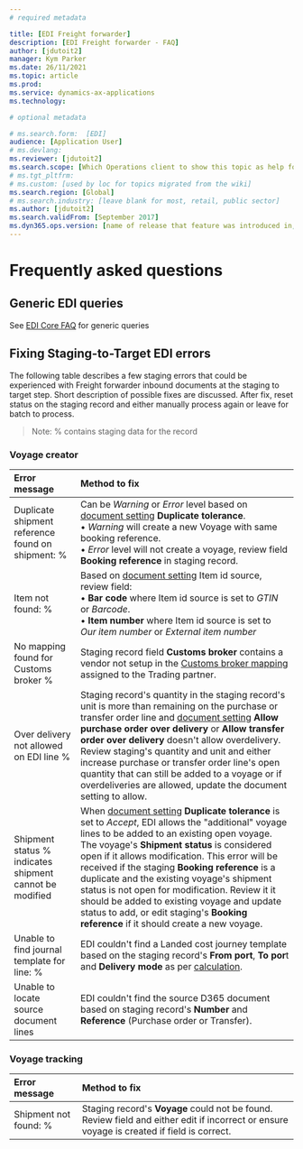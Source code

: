 ```yaml
---
# required metadata

title: [EDI Freight forwarder]
description: [EDI Freight forwarder - FAQ]
author: [jdutoit2]
manager: Kym Parker
ms.date: 26/11/2021
ms.topic: article
ms.prod: 
ms.service: dynamics-ax-applications
ms.technology: 

# optional metadata

# ms.search.form:  [EDI]
audience: [Application User]
# ms.devlang: 
ms.reviewer: [jdutoit2]
ms.search.scope: [Which Operations client to show this topic as help for, to be set by content strategist, see list here: https://microsoft.sharepoint.com/teams/DynDoc/_layouts/15/WopiFrame.aspx?sourcedoc={23419e1c-eb64-42e9-aa9b-79875b428718}&action=edit&wd=target%28Core%20Dynamics%20AX%20CP%20requirements%2Eone%7C4CC185C0%2DEFAA%2D42CD%2D94B9%2D8F2A45E7F61A%2FVersions%20list%20for%20docs%20topics%7CC14BE630%2D5151%2D49D6%2D8305%2D554B5084593C%2F%29]
# ms.tgt_pltfrm: 
# ms.custom: [used by loc for topics migrated from the wiki]
ms.search.region: [Global]
# ms.search.industry: [leave blank for most, retail, public sector]
ms.author: [jdutoit2]
ms.search.validFrom: [September 2017]
ms.dyn365.ops.version: [name of release that feature was introduced in, see list here: https://microsoft.sharepoint.com/teams/DynDoc/_layouts/15/WopiFrame.aspx?sourcedoc={23419e1c-eb64-42e9-aa9b-79875b428718}&action=edit&wd=target%28Core%20Dynamics%20AX%20CP%20requirements%2Eone%7C4CC185C0%2DEFAA%2D42CD%2D94B9%2D8F2A45E7F61A%2FVersions%20list%20for%20docs%20topics%7CC14BE630%2D5151%2D49D6%2D8305%2D554B5084593C%2F%29]
---
```


# Frequently asked questions

## Generic EDI queries

See [EDI Core FAQ](../../CORE/OTHER/FAQ.md) for generic queries

## Fixing Staging-to-Target EDI errors
The following table describes a few staging errors that could be experienced with Freight forwarder inbound documents at the staging to target step. Short description of possible fixes are discussed. After fix, reset status on the staging record and either manually process again or leave for batch to process.

> Note: % contains staging data for the record

### Voyage creator
Error message	                                      | Method to fix    
:--                                                 |:--  
Duplicate shipment reference found on shipment: %	  | Can be _Warning_ or _Error_ level based on [document setting](../SETUP/SETTING%20PROFILES/Voyage%20creator.md) **Duplicate tolerance**. <br> • _Warning_ will create a new Voyage with same booking reference. <br> • _Error_ level will not create a voyage, review field **Booking reference** in staging record. 
Item not found: %	                                  | Based on [document setting](../SETUP/SETTING%20PROFILES/Voyage%20creator.md) Item id source, review field: <br> • **Bar code** where Item id source is set to _GTIN_ or _Barcode_. <br> • **Item number** where Item id source is set to _Our item number_ or _External item number_
No mapping found for Customs broker %	              | Staging record field **Customs broker** contains a vendor not setup in the [Customs broker mapping](../SETUP/FF%20SETUP/Customs%20broker%20mapping.md) assigned to the Trading partner.
Over delivery not allowed on EDI line %	            | Staging record's quantity in the staging record's unit is more than remaining on the purchase or transfer order line and [document setting](../SETUP/SETTING%20PROFILES/Voyage%20creator.md) **Allow purchase order over delivery** or **Allow transfer order over delivery** doesn't allow overdelivery. Review staging's quantity and unit and either increase purchase or transfer order line's open quantity that can still be added to a voyage or if overdeliveries are allowed, update the document setting to allow.
Shipment status % indicates shipment cannot be modified	| When [document setting](../SETUP/SETTING%20PROFILES/Voyage%20creator.md) **Duplicate tolerance** is set to _Accept_, EDI allows the "additional" voyage lines to be added to an existing open voyage. The voyage's **Shipment status** is considered open if it allows modification. This error will be received if the staging **Booking reference** is a duplicate and the existing voyage's shipment status is not open for modification. Review it it should be added to existing voyage and update status to add, or edit staging's **Booking reference** if it should create a new voyage.
Unable to find journal template for line: %	        | EDI couldn't find a Landed cost journey template based on the staging record's **From port**, **To por**t and **Delivery mode** as per [calculation](../DOCUMENTS/Voyage%20creator.md#journey-template-calculation).
Unable to locate source document lines	            | EDI couldn't find the source D365 document based on staging record's **Number** and **Reference** (Purchase order or Transfer).

### Voyage tracking
Error	message                                       | Method to fix
:--                                                 |:--
Shipment not found: %                               | Staging record's **Voyage** could not be found. Review field and either edit if incorrect or ensure voyage is created if field is correct.
